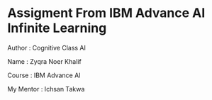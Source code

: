 
# Assigment From IBM Advance AI Infinite Learning

Author : Cognitive Class AI

Name : Zyqra Noer Khalif 

Course : IBM Advance AI

My Mentor : Ichsan Takwa

